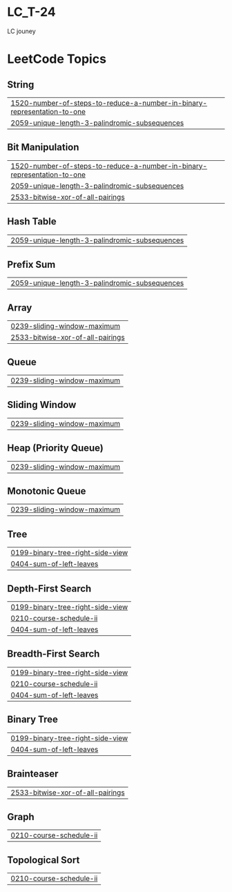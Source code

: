# LC_T-24
LC jouney

<!---LeetCode Topics Start-->
# LeetCode Topics
## String
|  |
| ------- |
| [1520-number-of-steps-to-reduce-a-number-in-binary-representation-to-one](https://github.com/sriramrknp/LC_T-24/tree/master/1520-number-of-steps-to-reduce-a-number-in-binary-representation-to-one) |
| [2059-unique-length-3-palindromic-subsequences](https://github.com/sriramrknp/LC_T-24/tree/master/2059-unique-length-3-palindromic-subsequences) |
## Bit Manipulation
|  |
| ------- |
| [1520-number-of-steps-to-reduce-a-number-in-binary-representation-to-one](https://github.com/sriramrknp/LC_T-24/tree/master/1520-number-of-steps-to-reduce-a-number-in-binary-representation-to-one) |
| [2059-unique-length-3-palindromic-subsequences](https://github.com/sriramrknp/LC_T-24/tree/master/2059-unique-length-3-palindromic-subsequences) |
| [2533-bitwise-xor-of-all-pairings](https://github.com/sriramrknp/LC_T-24/tree/master/2533-bitwise-xor-of-all-pairings) |
## Hash Table
|  |
| ------- |
| [2059-unique-length-3-palindromic-subsequences](https://github.com/sriramrknp/LC_T-24/tree/master/2059-unique-length-3-palindromic-subsequences) |
## Prefix Sum
|  |
| ------- |
| [2059-unique-length-3-palindromic-subsequences](https://github.com/sriramrknp/LC_T-24/tree/master/2059-unique-length-3-palindromic-subsequences) |
## Array
|  |
| ------- |
| [0239-sliding-window-maximum](https://github.com/sriramrknp/LC_T-24/tree/master/0239-sliding-window-maximum) |
| [2533-bitwise-xor-of-all-pairings](https://github.com/sriramrknp/LC_T-24/tree/master/2533-bitwise-xor-of-all-pairings) |
## Queue
|  |
| ------- |
| [0239-sliding-window-maximum](https://github.com/sriramrknp/LC_T-24/tree/master/0239-sliding-window-maximum) |
## Sliding Window
|  |
| ------- |
| [0239-sliding-window-maximum](https://github.com/sriramrknp/LC_T-24/tree/master/0239-sliding-window-maximum) |
## Heap (Priority Queue)
|  |
| ------- |
| [0239-sliding-window-maximum](https://github.com/sriramrknp/LC_T-24/tree/master/0239-sliding-window-maximum) |
## Monotonic Queue
|  |
| ------- |
| [0239-sliding-window-maximum](https://github.com/sriramrknp/LC_T-24/tree/master/0239-sliding-window-maximum) |
## Tree
|  |
| ------- |
| [0199-binary-tree-right-side-view](https://github.com/sriramrknp/LC_T-24/tree/master/0199-binary-tree-right-side-view) |
| [0404-sum-of-left-leaves](https://github.com/sriramrknp/LC_T-24/tree/master/0404-sum-of-left-leaves) |
## Depth-First Search
|  |
| ------- |
| [0199-binary-tree-right-side-view](https://github.com/sriramrknp/LC_T-24/tree/master/0199-binary-tree-right-side-view) |
| [0210-course-schedule-ii](https://github.com/sriramrknp/LC_T-24/tree/master/0210-course-schedule-ii) |
| [0404-sum-of-left-leaves](https://github.com/sriramrknp/LC_T-24/tree/master/0404-sum-of-left-leaves) |
## Breadth-First Search
|  |
| ------- |
| [0199-binary-tree-right-side-view](https://github.com/sriramrknp/LC_T-24/tree/master/0199-binary-tree-right-side-view) |
| [0210-course-schedule-ii](https://github.com/sriramrknp/LC_T-24/tree/master/0210-course-schedule-ii) |
| [0404-sum-of-left-leaves](https://github.com/sriramrknp/LC_T-24/tree/master/0404-sum-of-left-leaves) |
## Binary Tree
|  |
| ------- |
| [0199-binary-tree-right-side-view](https://github.com/sriramrknp/LC_T-24/tree/master/0199-binary-tree-right-side-view) |
| [0404-sum-of-left-leaves](https://github.com/sriramrknp/LC_T-24/tree/master/0404-sum-of-left-leaves) |
## Brainteaser
|  |
| ------- |
| [2533-bitwise-xor-of-all-pairings](https://github.com/sriramrknp/LC_T-24/tree/master/2533-bitwise-xor-of-all-pairings) |
## Graph
|  |
| ------- |
| [0210-course-schedule-ii](https://github.com/sriramrknp/LC_T-24/tree/master/0210-course-schedule-ii) |
## Topological Sort
|  |
| ------- |
| [0210-course-schedule-ii](https://github.com/sriramrknp/LC_T-24/tree/master/0210-course-schedule-ii) |
<!---LeetCode Topics End-->